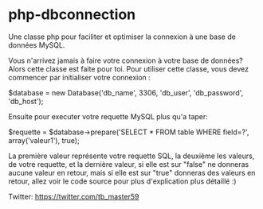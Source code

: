 # php-dbconnection
Une classe php pour faciliter et optimiser la connexion à une base de données MySQL.

Vous n'arrivez jamais à faire votre connexion à votre base de données? Alors cette classe est faite pour toi. Pour utiliser cette classe, vous devez commencer par initialiser votre connexion :

$database = new Database('db_name', 3306, 'db_user', 'db_password', 'db_host');

Ensuite pour executer votre requette MySQL plus qu'a taper:

$requette = $database->prepare('SELECT * FROM table WHERE field=?', array('valeur1'), true);

La première valeur représente votre requette SQL, la deuxième les valeurs, de votre requette, et la dernière valeur, si elle est sur "false" ne donneras aucune valeur en retour, mais si elle est sur "true" donneras des valeurs en retour, allez voir le code source pour plus d'explication plus détaillé :)

Twitter: https://twitter.com/tb_master59
